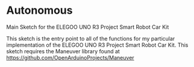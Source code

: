 # Autonomous

Main Sketch for the ELEGOO UNO R3 Project Smart Robot Car Kit

This sketch is the entry point to all of the functions for my particular implementation of the ELEGOO UNO R3 Project Smart Robot Car Kit. This sketch requires the Maneuver library found at https://github.com/OpenArduinoProjects/Maneuver
